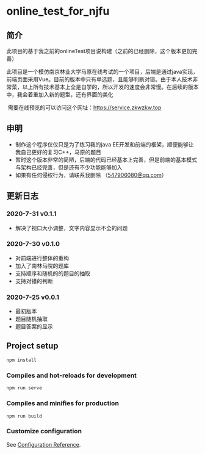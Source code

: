 # online_test_for_njfu

## 简介

​	此项目的基于我之前的onlineTest项目说构建（之前的已经删除，这个版本更加完善）

​	此项目是一个模仿南京林业大学马原在线考试的一个项目，后端是通过java实现，前端页面采用Vue。目前的版本中只有单选题，且能够判断对错。由于本人技术非常菜，以上所有技术基本上全是自学的，所以开发的速度会非常慢。在后续的版本中，我会着重加入新的题型，还有界面的美化

​	需要在线预览的可以访问这个网址：https://service.zkwzkw.top

## 申明

- 制作这个程序仅仅只是为了练习我的java EE开发和前端的框架，顺便能够让我自己更好的复习C++，马原的题目
- 暂时这个版本非常的简陋，后端的代码已经基本上完善，但是前端的基本模式与架构已经完善，但是还有不少功能能够加入
- 如果有任何侵权行为，请联系我删除 （547906080@qq.com）

## 更新日志

### 2020-7-31 v0.1.1

- 解决了视口大小调整，文字内容显示不全的问题

### 2020-7-30 v0.1.0

- 对前端进行整体的重构
- 加入了南林马院的题库
- 支持顺序和随机的的题目的抽取
- 支持对错的判断

### 2020-7-25 v0.0.1

- 最初版本
- 题目随机抽取
- 题目答案的显示

## Project setup

```
npm install
```

### Compiles and hot-reloads for development

```
npm run serve
```

### Compiles and minifies for production

```
npm run build
```

### Customize configuration
See [Configuration Reference](https://cli.vuejs.org/config/).

